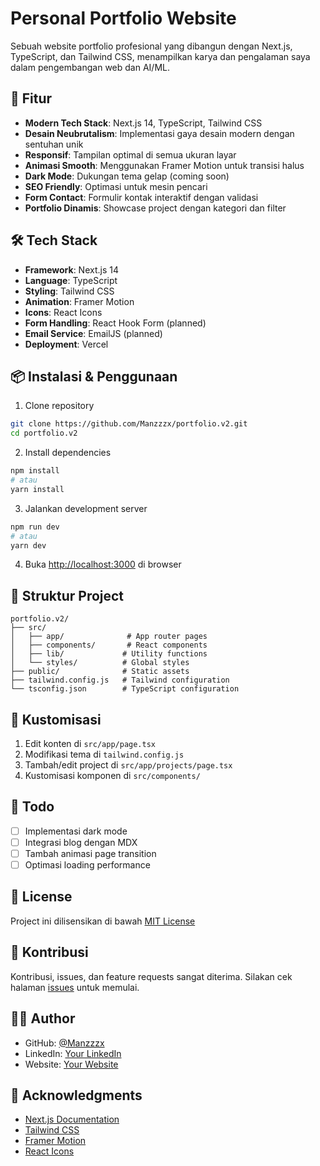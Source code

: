 # Personal Portfolio Website

Sebuah website portfolio profesional yang dibangun dengan Next.js, TypeScript, dan Tailwind CSS, menampilkan karya dan pengalaman saya dalam pengembangan web dan AI/ML.

## 🚀 Fitur

- **Modern Tech Stack**: Next.js 14, TypeScript, Tailwind CSS
- **Desain Neubrutalism**: Implementasi gaya desain modern dengan sentuhan unik
- **Responsif**: Tampilan optimal di semua ukuran layar
- **Animasi Smooth**: Menggunakan Framer Motion untuk transisi halus
- **Dark Mode**: Dukungan tema gelap (coming soon)
- **SEO Friendly**: Optimasi untuk mesin pencari
- **Form Contact**: Formulir kontak interaktif dengan validasi
- **Portfolio Dinamis**: Showcase project dengan kategori dan filter

## 🛠️ Tech Stack

- **Framework**: Next.js 14
- **Language**: TypeScript
- **Styling**: Tailwind CSS
- **Animation**: Framer Motion
- **Icons**: React Icons
- **Form Handling**: React Hook Form (planned)
- **Email Service**: EmailJS (planned)
- **Deployment**: Vercel

## 📦 Instalasi & Penggunaan

1. Clone repository
```bash
git clone https://github.com/Manzzzx/portfolio.v2.git
cd portfolio.v2
```

2. Install dependencies
```bash
npm install
# atau
yarn install
```

3. Jalankan development server
```bash
npm run dev
# atau
yarn dev
```

4. Buka [http://localhost:3000](http://localhost:3000) di browser

## 📁 Struktur Project

```
portfolio.v2/
├── src/
│   ├── app/              # App router pages
│   ├── components/       # React components
│   ├── lib/             # Utility functions
│   └── styles/          # Global styles
├── public/              # Static assets
├── tailwind.config.js   # Tailwind configuration
└── tsconfig.json        # TypeScript configuration
```

## 🎨 Kustomisasi

1. Edit konten di `src/app/page.tsx`
2. Modifikasi tema di `tailwind.config.js`
3. Tambah/edit project di `src/app/projects/page.tsx`
4. Kustomisasi komponen di `src/components/`


## 📝 Todo

- [ ] Implementasi dark mode
- [ ] Integrasi blog dengan MDX
- [ ] Tambah animasi page transition
- [ ] Optimasi loading performance

## 📄 License

Project ini dilisensikan di bawah [MIT License](LICENSE)

## 🤝 Kontribusi

Kontribusi, issues, dan feature requests sangat diterima. Silakan cek halaman [issues](https://github.com/Manzzzx/portfolio.v2/issues) untuk memulai.

## 👨‍💻 Author

- GitHub: [@Manzzzx](https://github.com/Manzzzx)
- LinkedIn: [Your LinkedIn](https://linkedin.com/in/yourusername)
- Website: [Your Website](https://yourwebsite.com)

## 🙏 Acknowledgments

- [Next.js Documentation](https://nextjs.org/docs)
- [Tailwind CSS](https://tailwindcss.com)
- [Framer Motion](https://www.framer.com/motion)
- [React Icons](https://react-icons.github.io/react-icons)
